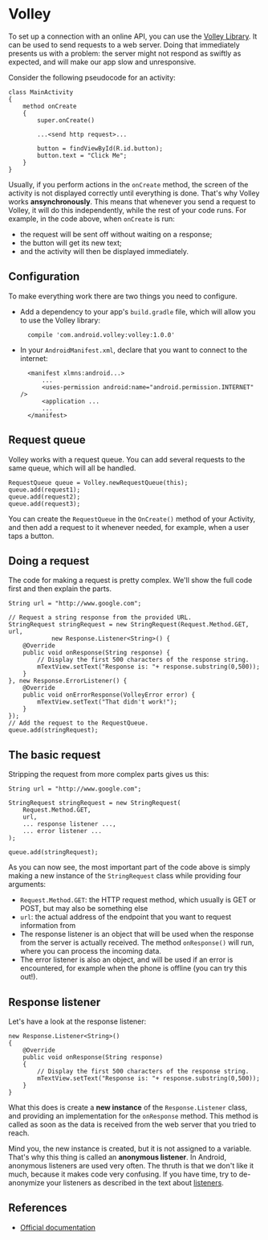 # Volley

To set up a connection with an online API, you can use the [Volley Library](https://developer.android.com/training/volley/index.html). It can be used to send requests to a web server. Doing that immediately presents us with a problem: the server might not respond as swiftly as expected, and will make our app slow and unresponsive.

Consider the following pseudocode for an activity:

    class MainActivity
    {
        method onCreate
        {
            super.onCreate()
            
            ...<send http request>...
            
            button = findViewById(R.id.button);
            button.text = "Click Me";
        }
    }

Usually, if you perform actions in the `onCreate` method, the screen of the activity is not displayed correctly until everything is done. That's why Volley works **ansynchronously**. This means that whenever you send a request to Volley, it will do this independently, while the rest of your code runs. For example, in the code above, when `onCreate` is run:

- the request will be sent off without waiting on a response;
- the button will get its new text;
- and the activity will then be displayed immediately.

## Configuration

To make everything work there are two things you need to configure.

- Add a dependency to your app's `build.gradle` file, which will allow you to use the Volley library:

        compile 'com.android.volley:volley:1.0.0'

- In your `AndroidManifest.xml`, declare that you want to connect to the internet:

        <manifest xlmns:android...>
            ...
            <uses-permission android:name="android.permission.INTERNET" />
            <application ...
            ...
        </manifest>

## Request queue

Volley works with a request queue. You can add several requests to the same queue, which will all be handled.

    RequestQueue queue = Volley.newRequestQueue(this);
    queue.add(request1);
    queue.add(request2);
    queue.add(request3);

You can create the `RequestQueue` in the `OnCreate()` method of your Activity, and then add a request to it whenever needed, for example, when a user taps a button.

## Doing a request

The code for making a request is pretty complex. We'll show the full code first and then explain the parts.

    String url = "http://www.google.com";

    // Request a string response from the provided URL.
    StringRequest stringRequest = new StringRequest(Request.Method.GET, url,
                new Response.Listener<String>() {
        @Override
        public void onResponse(String response) {
            // Display the first 500 characters of the response string.
            mTextView.setText("Response is: "+ response.substring(0,500));
        }
    }, new Response.ErrorListener() {
        @Override
        public void onErrorResponse(VolleyError error) {
            mTextView.setText("That didn't work!");
        }
    });
    // Add the request to the RequestQueue.
    queue.add(stringRequest);

## The basic request

Stripping the request from more complex parts gives us this:

    String url = "http://www.google.com";

    StringRequest stringRequest = new StringRequest(
        Request.Method.GET,
        url,
        ... response listener ...,
        ... error listener ...
    );

    queue.add(stringRequest);

As you can now see, the most important part of the code above is simply making a new instance of the `StringRequest` class while providing four arguments:

- `Request.Method.GET`: the HTTP request method, which usually is GET or POST, but may also be something else
- `url`: the actual address of the endpoint that you want to request information from
- The response listener is an object that will be used when the response from the server is actually received. The method `onResponse()` will run, where you can process the incoming data.
- The error listener is also an object, and will be used if an error is encountered, for example when the phone is offline (you can try this out!).

## Response listener

Let's have a look at the response listener:

    new Response.Listener<String>()
    {
        @Override
        public void onResponse(String response)
        {
            // Display the first 500 characters of the response string.
            mTextView.setText("Response is: "+ response.substring(0,500));
        }
    }

What this does is create a **new instance** of the `Response.Listener` class, and providing an implementation for the `onResponse` method. This method is called as soon as the data is received from the web server that you tried to reach.

Mind you, the new instance is created, but it is not assigned to a variable. That's why this thing is called an **anonymous listener**. In Android, anonymous listeners are used very often. The thruth is that we don't like it much, because it makes code very confusing. If you have time, try to de-anonymize your listeners as described in the text about [listeners](/android/listeners).

## References

- [Official documentation](https://developer.android.com/training/volley/simple.html)
